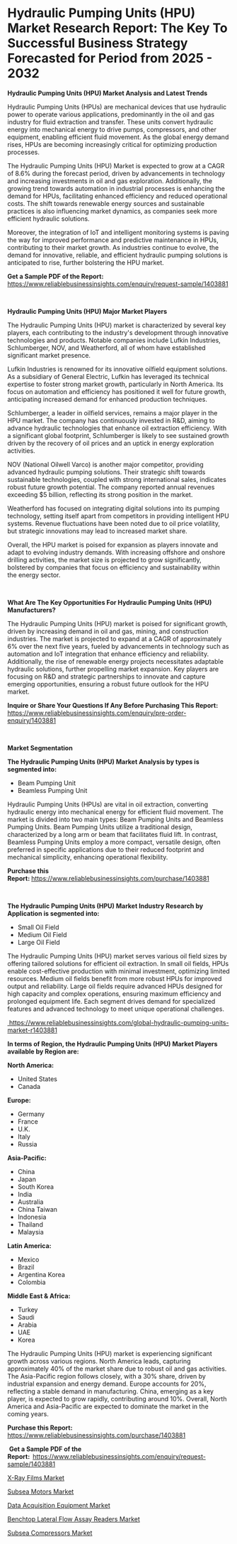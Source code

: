 <p><h1>Hydraulic Pumping Units (HPU) Market Research Report: The Key To Successful Business Strategy Forecasted for Period from 2025 - 2032</h1></p><p><strong>Hydraulic Pumping Units (HPU) Market Analysis and Latest Trends</strong></p>
<p><p>Hydraulic Pumping Units (HPUs) are mechanical devices that use hydraulic power to operate various applications, predominantly in the oil and gas industry for fluid extraction and transfer. These units convert hydraulic energy into mechanical energy to drive pumps, compressors, and other equipment, enabling efficient fluid movement. As the global energy demand rises, HPUs are becoming increasingly critical for optimizing production processes.</p><p>The Hydraulic Pumping Units (HPU) Market is expected to grow at a CAGR of 8.6% during the forecast period, driven by advancements in technology and increasing investments in oil and gas exploration. Additionally, the growing trend towards automation in industrial processes is enhancing the demand for HPUs, facilitating enhanced efficiency and reduced operational costs. The shift towards renewable energy sources and sustainable practices is also influencing market dynamics, as companies seek more efficient hydraulic solutions.</p><p>Moreover, the integration of IoT and intelligent monitoring systems is paving the way for improved performance and predictive maintenance in HPUs, contributing to their market growth. As industries continue to evolve, the demand for innovative, reliable, and efficient hydraulic pumping solutions is anticipated to rise, further bolstering the HPU market.</p></p>
<p><strong>Get a Sample PDF of the Report:&nbsp;</strong> <a href="https://www.reliablebusinessinsights.com/enquiry/request-sample/1403881?utm_campaign=1873&utm_medium=2&utm_source=Github&utm_content=ia&utm_term=13012025&utm_id=hydraulic-pumping-units-hpu">https://www.reliablebusinessinsights.com/enquiry/request-sample/1403881</a></p>
<p>&nbsp;</p>
<p><strong>Hydraulic Pumping Units (HPU) Major Market Players</strong></p>
<p><p>The Hydraulic Pumping Units (HPU) market is characterized by several key players, each contributing to the industry's development through innovative technologies and products. Notable companies include Lufkin Industries, Schlumberger, NOV, and Weatherford, all of whom have established significant market presence.</p><p>Lufkin Industries is renowned for its innovative oilfield equipment solutions. As a subsidiary of General Electric, Lufkin has leveraged its technical expertise to foster strong market growth, particularly in North America. Its focus on automation and efficiency has positioned it well for future growth, anticipating increased demand for enhanced production techniques.</p><p>Schlumberger, a leader in oilfield services, remains a major player in the HPU market. The company has continuously invested in R&D, aiming to advance hydraulic technologies that enhance oil extraction efficiency. With a significant global footprint, Schlumberger is likely to see sustained growth driven by the recovery of oil prices and an uptick in energy exploration activities.</p><p>NOV (National Oilwell Varco) is another major competitor, providing advanced hydraulic pumping solutions. Their strategic shift towards sustainable technologies, coupled with strong international sales, indicates robust future growth potential. The company reported annual revenues exceeding $5 billion, reflecting its strong position in the market.</p><p>Weatherford has focused on integrating digital solutions into its pumping technology, setting itself apart from competitors in providing intelligent HPU systems. Revenue fluctuations have been noted due to oil price volatility, but strategic innovations may lead to increased market share.</p><p>Overall, the HPU market is poised for expansion as players innovate and adapt to evolving industry demands. With increasing offshore and onshore drilling activities, the market size is projected to grow significantly, bolstered by companies that focus on efficiency and sustainability within the energy sector.</p></p>
<p>&nbsp;</p>
<p><strong>What Are The Key Opportunities For Hydraulic Pumping Units (HPU) Manufacturers?</strong></p>
<p><p>The Hydraulic Pumping Units (HPU) market is poised for significant growth, driven by increasing demand in oil and gas, mining, and construction industries. The market is projected to expand at a CAGR of approximately 6% over the next five years, fueled by advancements in technology such as automation and IoT integration that enhance efficiency and reliability. Additionally, the rise of renewable energy projects necessitates adaptable hydraulic solutions, further propelling market expansion. Key players are focusing on R&D and strategic partnerships to innovate and capture emerging opportunities, ensuring a robust future outlook for the HPU market.</p></p>
<p><strong>Inquire or Share Your Questions If Any Before Purchasing This Report:</strong> <a href="https://www.reliablebusinessinsights.com/enquiry/pre-order-enquiry/1403881?utm_campaign=1873&utm_medium=2&utm_source=Github&utm_content=ia&utm_term=13012025&utm_id=hydraulic-pumping-units-hpu">https://www.reliablebusinessinsights.com/enquiry/pre-order-enquiry/1403881</a></p>
<p>&nbsp;</p>
<p><strong>Market Segmentation</strong></p>
<p><strong>The Hydraulic Pumping Units (HPU) Market Analysis by types is segmented into:</strong></p>
<p><ul><li>Beam Pumping Unit</li><li>Beamless Pumping Unit</li></ul></p>
<p><p>Hydraulic Pumping Units (HPUs) are vital in oil extraction, converting hydraulic energy into mechanical energy for efficient fluid movement. The market is divided into two main types: Beam Pumping Units and Beamless Pumping Units. Beam Pumping Units utilize a traditional design, characterized by a long arm or beam that facilitates fluid lift. In contrast, Beamless Pumping Units employ a more compact, versatile design, often preferred in specific applications due to their reduced footprint and mechanical simplicity, enhancing operational flexibility.</p></p>
<p><strong>Purchase this Report:&nbsp;</strong><a href="https://www.reliablebusinessinsights.com/purchase/1403881?utm_campaign=1873&utm_medium=2&utm_source=Github&utm_content=ia&utm_term=13012025&utm_id=hydraulic-pumping-units-hpu">https://www.reliablebusinessinsights.com/purchase/1403881</a></p>
<p>&nbsp;</p>
<p><strong>The Hydraulic Pumping Units (HPU) Market Industry Research by Application is segmented into:</strong></p>
<p><ul><li>Small Oil Field</li><li>Medium Oil Field</li><li>Large Oil Field</li></ul></p>
<p><p>The Hydraulic Pumping Units (HPU) market serves various oil field sizes by offering tailored solutions for efficient oil extraction. In small oil fields, HPUs enable cost-effective production with minimal investment, optimizing limited resources. Medium oil fields benefit from more robust HPUs for improved output and reliability. Large oil fields require advanced HPUs designed for high capacity and complex operations, ensuring maximum efficiency and prolonged equipment life. Each segment drives demand for specialized features and advanced technology to meet unique operational challenges.</p></p>
<p><a href="https://www.reliablebusinessinsights.com/global-hydraulic-pumping-units-market-r1403881?utm_campaign=1873&utm_medium=2&utm_source=Github&utm_content=ia&utm_term=13012025&utm_id=hydraulic-pumping-units-hpu">&nbsp;https://www.reliablebusinessinsights.com/global-hydraulic-pumping-units-market-r1403881</a></p>
<p><strong>In terms of Region, the Hydraulic Pumping Units (HPU) Market Players available by Region are:</strong></p>
<p>
    <p> <strong> North America: </strong>
        <ul>
            <li>United States</li>
            <li>Canada</li>
        </ul>
        </p> 
    <p> <strong> Europe: </strong>
        <ul>
            <li>Germany</li>
            <li>France</li>
            <li>U.K.</li>
            <li>Italy</li>
            <li>Russia</li>
        </ul>
        </p> 
    <p> <strong> Asia-Pacific: </strong>
        <ul>
            <li>China</li>
            <li>Japan</li>
            <li>South Korea</li>
            <li>India</li>
            <li>Australia</li>
            <li>China Taiwan</li>
            <li>Indonesia</li>
            <li>Thailand</li>
            <li>Malaysia</li>
        </ul>
        </p> 
    <p> <strong> Latin America: </strong>
        <ul>
            <li>Mexico</li>
            <li>Brazil</li>
            <li>Argentina Korea</li>
            <li>Colombia</li>
        </ul>
        </p> 
    <p> <strong> Middle East & Africa: </strong>
        <ul>
            <li>Turkey</li>
            <li>Saudi</li>
            <li>Arabia</li>
            <li>UAE</li>
            <li>Korea</li>
        </ul>
    </p>
    </p>
<p><p>The Hydraulic Pumping Units (HPU) market is experiencing significant growth across various regions. North America leads, capturing approximately 40% of the market share due to robust oil and gas activities. The Asia-Pacific region follows closely, with a 30% share, driven by industrial expansion and energy demand. Europe accounts for 20%, reflecting a stable demand in manufacturing. China, emerging as a key player, is expected to grow rapidly, contributing around 10%. Overall, North America and Asia-Pacific are expected to dominate the market in the coming years.</p></p>
<p><strong>Purchase this Report: </strong><a href="https://www.reliablebusinessinsights.com/purchase/1403881?utm_campaign=1873&utm_medium=2&utm_source=Github&utm_content=ia&utm_term=13012025&utm_id=hydraulic-pumping-units-hpu">https://www.reliablebusinessinsights.com/purchase/1403881</a></p>
<p>&nbsp;<strong>Get a Sample PDF of the Report:&nbsp;&nbsp;</strong><a href="https://www.reliablebusinessinsights.com/enquiry/request-sample/1403881?utm_campaign=1873&utm_medium=2&utm_source=Github&utm_content=ia&utm_term=13012025&utm_id=hydraulic-pumping-units-hpu">https://www.reliablebusinessinsights.com/enquiry/request-sample/1403881</a></p>
<p><strong></strong></p>
<p><p><a href="https://www.linkedin.com/pulse/x-ray-films-market-size-estimated-cagr-103-from-2025-2032-wbbnf?utm_campaign=1873&utm_medium=2&utm_source=Github&utm_content=ia&utm_term=13012025&utm_id=hydraulic-pumping-units-hpu">X-Ray Films Market</a></p><p><a href="https://github.com/stillsfloria19981/Market-Research-Report-List-1/blob/main/subsea-motors-market.md?utm_campaign=1873&utm_medium=2&utm_source=Github&utm_content=ia&utm_term=13012025&utm_id=hydraulic-pumping-units-hpu">Subsea Motors Market</a></p><p><a href="https://www.linkedin.com/pulse/foreign-opportunities-market-dynamics-data-acquisition-equipment-br3jf?utm_campaign=1873&utm_medium=2&utm_source=Github&utm_content=ia&utm_term=13012025&utm_id=hydraulic-pumping-units-hpu">Data Acquisition Equipment Market</a></p><p><a href="https://www.linkedin.com/pulse/comprehensive-benchtop-lateral-flow-assay-readers-market-slsff?utm_campaign=1873&utm_medium=2&utm_source=Github&utm_content=ia&utm_term=13012025&utm_id=hydraulic-pumping-units-hpu">Benchtop Lateral Flow Assay Readers Market</a></p><p><a href="https://github.com/triattwood9919/Market-Research-Report-List-1/blob/main/subsea-compressors-market.md?utm_campaign=1873&utm_medium=2&utm_source=Github&utm_content=ia&utm_term=13012025&utm_id=hydraulic-pumping-units-hpu">Subsea Compressors Market</a></p></p>